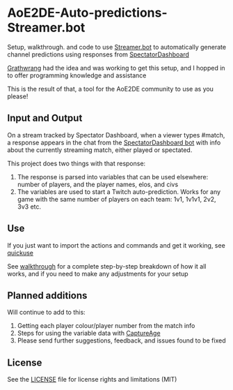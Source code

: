 # AoE2DE-Auto-predictions-Streamer.bot
Setup, walkthrough. and code to use [Streamer.bot](https://streamer.bot/) to automatically generate channel predictions using responses from [SpectatorDashboard](https://aoe2recs.com/)

[Grathwrang](https://www.twitch.tv/grathwrang "Grathwrang") had the idea and was working to get this setup, and I hopped in to offer programming knowledge and assistance

This is the result of that, a tool for the AoE2DE community to use as you please!

## Input and Output

On a stream tracked by Spectator Dashboard, when a viewer types #match, a response appears in the chat from the [SpectatorDashboard bot](https://www.twitch.tv/spectatordashboard "SpectatorDashboard") with info about the currently streaming match, either played or spectated.

This project does two things with that response:
1. The response is parsed into variables that can be used elsewhere: number of players, and the player names, elos, and civs
2. The variables are used to start a Twitch auto-prediction. Works for any game with the same number of players on each team: 1v1, 1v1v1, 2v2, 3v3 etc. 

## Use

If you just want to import the actions and commands and get it working, see [quickuse](/quickuse.md)

See [walkthrough](/walkthrough) for a complete step-by-step breakdown of how it all works, and if you need to make any adjustments for your setup

## Planned additions

Will continue to add to this: 
1. Getting each player colour/player number from the match info
2. Steps for using the variable data with [CaptureAge](https://captureage.com/)
3. Please send further suggestions, feedback, and issues found to be fixed

## License

See the [LICENSE](LICENSE.txt) file for license rights and limitations (MIT)